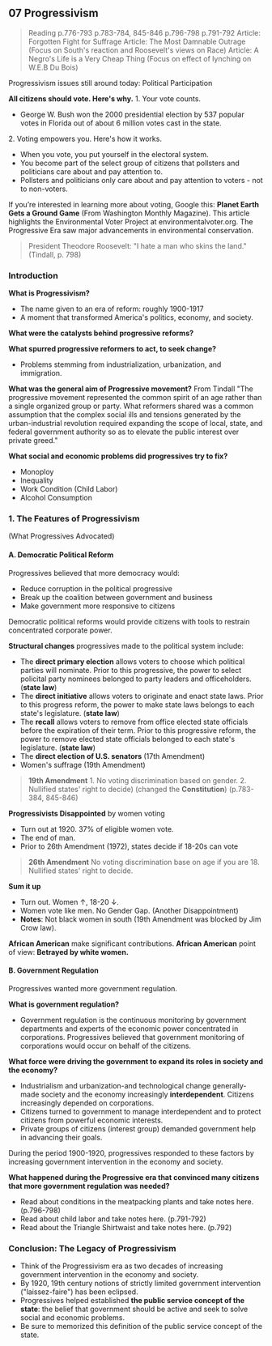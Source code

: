 ## 07 Progressivism

>Reading
p.776-793
p.783-784, 845-846
p.796-798
p.791-792
Article: Forgotten Fight for Suffrage
Article: The Most Damnable Outrage (Focus on South's reaction and Roosevelt's views on Race)
Article: A Negro's Life is a Very Cheap Thing (Focus on effect of lynching on W.E.B Du Bois)

Progressivism issues still around today: Political Participation

**All citizens should vote. Here's why.**
1\. Your vote counts.
+ George W. Bush won the 2000 presidential election by 537 popular votes in Florida out of about 6 million votes cast in the state.

2\. Voting empowers you. Here's how it works.
+ When you vote, you put yourself in the electoral system.
+ You become part of the select group of citizens that pollsters and politicians care about and pay attention to.
+ Pollsters and politicians only care about and pay attention to voters - not to non-voters.

If you’re interested in learning more about voting, Google this: **Planet Earth Gets a Ground Game** (From Washington Monthly Magazine). This article highlights the Environmental Voter Project at environmentalvoter.org.
The Progressive Era saw major advancements in environmental conservation.

>President Theodore Roosevelt: "I hate a man who skins the land." (Tindall, p. 798)

### Introduction
**What is Progressivism?**
+ The name given to an era of reform: roughly 1900-1917
+ A moment that transformed America's politics, economy, and society.

**What were the catalysts behind progressive reforms?**

**What spurred progressive reformers to act, to seek change?**
+ Problems stemming from industrialization, urbanization, and immigration.

**What was the general aim of Progressive movement?**
From Tindall
"The progressive movement represented the common spirit of an age rather than a single organized group or party. What reformers shared was a common assumption that the complex social ills and tensions generated by the urban-industrial revolution required expanding the scope of local, state, and federal government authority so as to elevate the public interest over private greed."

**What social and economic problems did progressives try to fix?**
+ Monoploy
+ Inequality
+ Work Condition (Child Labor)
+ Alcohol Consumption

### 1. The Features of Progressivism
(What Progressives Advocated)

#### A. Democratic Political Reform
Progressives believed that more democracy would:
+ Reduce corruption in the political progressive
+ Break up the coalition between government and business
+ Make government more responsive to citizens

Democratic political reforms would provide citizens with tools to restrain concentrated corporate power.

**Structural changes** progressives made to the political system include:
+ The **direct primary election** allows voters to choose which political parties will nominate. Prior to this progressive, the power to select policital party nominees belonged to party leaders and officeholders. (**state law**)
+ The **direct initiative** allows voters to originate and enact state laws. Prior to this progress reform, the power to make state laws belongs to each state's legislature. (**state law**)
+ The **recall** allows voters to remove from office elected state officials before the expiration of their term. Prior to this progressive reform, the power to remove elected state officials belonged to each state's legislature. (**state law**)
+ The **direct election of U.S. senators** (17th Amendment)
+ Women's suffrage (19th Amendment)

>**19th Amendment**
1\. No voting discrimination based on gender.
2\. Nullified states' right to decide) (changed the **Constitution**) (p.783-384, 845-846)

**Progressivists Disappointed** by women voting
+ Turn out at 1920. 37% of eligible women vote.
+ The end of man.
+ Prior to 26th Amendment (1972), states decide if 18-20s can vote

>**26th Amendment**
No voting discrimination base on age if you are 18.
Nullified states' right to decide.

**Sum it up**
+ Turn out. Women $\uparrow$, 18-20 $\downarrow$.
+ Women vote like men. No Gender Gap. (Another Disappointment)
+ **Notes**: Not black women in south (19th Amendment was blocked by Jim Crow law).


**African American** make significant contributions.
**African American** point of view: **Betrayed by white women.**


#### B. Government Regulation
Progressives wanted more government regulation.

**What is government regulation?**
+ Government regulation is the continuous monitoring by government departments and experts of the economic power concentrated in corporations. Progressives believed that government monitoring of corporations would occur on behalf of the citizens.

**What force were driving the government to expand its roles in society and the economy?**
+ Industrialism and urbanization-and technological change generally-made society and the economy increasingly **interdependent**. Citizens increasingly depended on corporations.
+ Citizens turned to government to manage interdependent and to protect citizens from powerful economic interests.
+ Private groups of citizens (interest group) demanded government help in advancing their goals.

During the period 1900-1920, progressives responded to these factors by increasing government intervention in the economy and society.

**What happened during the Progressive era that convinced many citizens that more government regulation was needed?**
+ Read about conditions in the meatpacking plants and take notes here. (p.796-798)
+ Read about child labor and take notes here. (p.791-792)
+ Read about the Triangle Shirtwaist and take notes here. (p.792)

### Conclusion: The Legacy of Progressivism
+ Think of the Progressivism era as two decades of increasing government intervention in the economy and society.
+ By 1920, 19th century notions of strictly limited government intervention ("laissez-faire") has been eclipsed.
+ Progressives helped established **the public service concept of the state**: the belief that government should be active and seek to solve social and economic problems.
+ Be sure to memorized this definition of the public service concept of the state.
